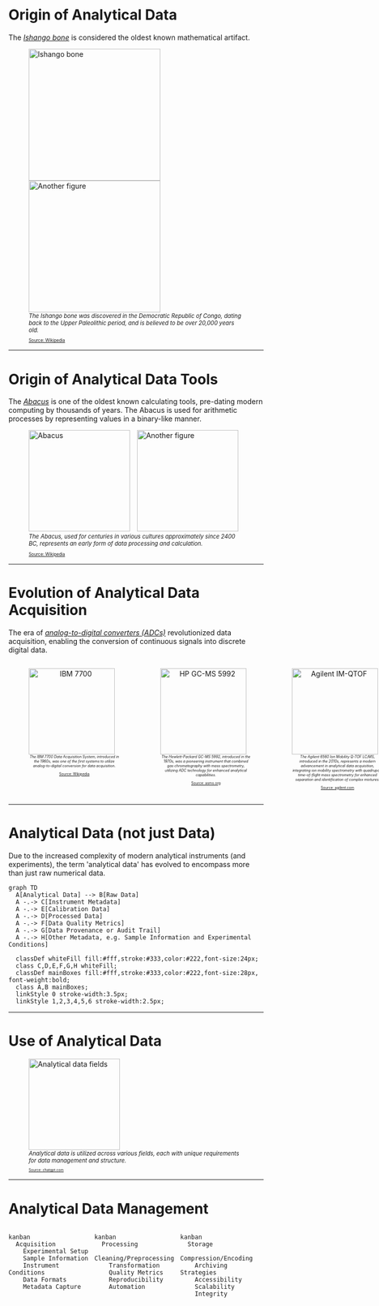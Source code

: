 # Origin of Analytical Data

The [*Ishango bone*](https://en.wikipedia.org/wiki/Ishango_bone) is considered the oldest known mathematical artifact.

<figure>
  <img src="resources\figures\01_analyticalDataChallenges\Ishango_bone.jpg" data-preview-image alt="Ishango bone" height="260" style="display:inline-block; vertical-align:center; margin-right:10px;"/>
  <img src="resources\figures\01_analyticalDataChallenges\Ishango_bone_2.jpeg" data-preview-image alt="Another figure" height="260" style="display:inline-block; vertical-align:center;"/>
  <figcaption style="font-size: 0.8em;"><em>The Ishango bone was discovered in the Democratic Republic of Congo, dating back to the Upper Paleolithic period, and is believed to be over 20,000 years old.</em></figcaption>
  <p style="font-size: 0.6em;"><a href="https://en.wikipedia.org/wiki/Ishango_bone">Source: Wikipedia</a></p>
</figure>

---

# Origin of Analytical Data Tools

The [*Abacus*](https://en.wikipedia.org/wiki/Abacus) is one of the oldest known calculating tools, pre-dating modern computing by thousands of years. The Abacus is used for arithmetic processes by representing values in a binary-like manner.

<figure>
  <img src="resources/figures/01_analyticalDataChallenges/Abacus.png" data-preview-image alt="Abacus" height="200" style="display:inline-block; vertical-align:center; margin-right:10px;"/>
  <img src="resources/figures/01_analyticalDataChallenges/Abacus_2.jpg" data-preview-image alt="Another figure" height="200" style="display:inline-block; vertical-align:center;"/>
  <figcaption style="font-size: 0.8em;"><em>The Abacus, used for centuries in various cultures approximately since 2400 BC, represents an early form of data processing and calculation.</em></figcaption>
  <p style="font-size: 0.6em;"><a href="https://en.wikipedia.org/wiki/Abacus">Source: Wikipedia</a></p>
</figure>

---

# Evolution of Analytical Data Acquisition

The era of [*analog-to-digital converters (ADCs)*](https://dewesoft.com/blog/history-of-analog-to-digital-converters) revolutionized data acquisition, enabling the conversion of continuous signals into discrete digital data.

<div style="display: flex; align-items: flex-start;">
  <div style="text-align: center;">
    <figure>
      <img src="resources/figures/01_analyticalDataChallenges/IBM_7700_System_Photo.png" data-preview-image alt="IBM 7700" height="170" style="display:inline-block; vertical-align:center; margin-right:10px;"/>
      <figcaption style="font-size: 0.5em;"><em>The IBM 7700 Data Acquisition System, introduced in the 1960s, was one of the first systems to utilize analog-to-digital conversion for data acquisition.</em></figcaption>
      <p style="font-size: 0.5em;"><a href="https://en.wikipedia.org/wiki/IBM_7700_Data_Acquisition_System">Source: Wikipedia</a></p>
    </figure>
  </div>

  <div style="width: 20px;"></div>

  <div style="text-align: center;">
    <figure>
      <img src="resources/figures/01_analyticalDataChallenges/Hewlett-Packard GC-MS 5992.png" data-preview-image alt="HP GC-MS 5992" height="170" style="display:inline-block; vertical-align:center; margin-right:10px;"/>
      <figcaption style="font-size: 0.5em;"><em>The Hewlett-Packard GC-MS 5992, introduced in the 1970s, was a pioneering instrument that combined gas chromatography with mass spectrometry, utilizing ADC technology for enhanced analytical capabilities.
      </em></figcaption>
      <p style="font-size: 0.5em;"><a href="https://www.asms.org/docs/history-posters/hp5992.pdf?sfvrsn=2">Source: asms.org</a></p>
    </figure>
  </div>

  <div style="width: 20px;"></div>

  <div style="text-align: center;">
    <figure>
      <img src="resources/figures/01_analyticalDataChallenges/Agilent IM-QTOF.webp" data-preview-image alt="Agilent IM-QTOF" height="170" style="display:inline-block; vertical-align:center; margin-right:10px;"/>
      <figcaption style="font-size: 0.5em;"><em>The Agilent 6560 Ion Mobility Q-TOF LC/MS, introduced in the 2010s, represents a modern advancement in analytical data acquisition, integrating ion mobility spectrometry with quadrupole time-of-flight mass spectrometry for enhanced separation and identification of complex mixtures.
      </em></figcaption>
      <p style="font-size: 0.5em;"><a href="https://www.agilent.com/en/product/liquid-chromatography-mass-spectrometry-lc-ms/lc-ms-instruments/quadrupole-time-of-flight-lc-ms/6560-ion-mobility-lc-q-tof">Source: agilent.com</a></p>
    </figure>
  </div>
</div>

---

# Analytical Data (not just Data)

Due to the increased complexity of modern analytical instruments (and experiments), the term 'analytical data' has evolved to encompass more than just raw numerical data.

```mermaid
graph TD
  A[Analytical Data] --> B[Raw Data]
  A -.-> C[Instrument Metadata]
  A -.-> E[Calibration Data]
  A -.-> D[Processed Data]
  A -.-> F[Data Quality Metrics]
  A -.-> G[Data Provenance or Audit Trail]
  A -.-> H[Other Metadata, e.g. Sample Information and Experimental Conditions]

  classDef whiteFill fill:#fff,stroke:#333,color:#222,font-size:24px;
  class C,D,E,F,G,H whiteFill;
  classDef mainBoxes fill:#fff,stroke:#333,color:#222,font-size:28px, font-weight:bold;
  class A,B mainBoxes;
  linkStyle 0 stroke-width:3.5px;
  linkStyle 1,2,3,4,5,6 stroke-width:2.5px;
```

---

# Use of Analytical Data

<figure>
  <img src="resources/figures/01_analyticalDataChallenges/analytical_data_fields.png" data-preview-image alt="Analytical data fields" height="180" style="display:inline-block; vertical-align:center; margin-right:10px;"/>
  <figcaption style="font-size: 0.8em;"><em>Analytical data is utilized across various fields, each with unique requirements for data management and structure.</em></figcaption>
  </em></figcaption>
  <p style="font-size: 0.5em;"><a href="https://chatgpt.com/">Source: chatgpt.com</a></p>
</figure>

---

# Analytical Data Management

<div style="display: flex; gap: 5px; align-items: flex-start; flex-wrap: wrap;height: 100%;">
  <div style="flex: 1; min-width: 150px;">

  ```mermaid
  kanban
    Acquisition
      Experimental Setup
      Sample Information
      Instrument Conditions
      Data Formats
      Metadata Capture
  ```
  
  </div>
  <div style="flex: 1; min-width: 150px;">
  
  ```mermaid
  kanban
    Processing
      Cleaning/Preprocessing
      Transformation
      Quality Metrics
      Reproducibility
      Automation
  ```
  
  </div>
  <div style="flex: 1; min-width: 150px;">
  
  ```mermaid
  kanban
    Storage
      Compression/Encoding
      Archiving Strategies
      Accessibility
      Scalability
      Integrity
  ```
  
  </div>
  <div style="flex: 1; min-width: 150px;">
  
  ```mermaid
  kanban
    Provenance
      Audit Trail
      Standard Protocols
      Versioning
      Workflow Management
      Retrospective Analysis
  ```
  
  </div>
  <div style="flex: 1; min-width: 150px;">
  
  ```mermaid
  kanban
    Reporting
      Visualization
      Interpretation
      Collaboration
      Export Formats
      Certification
  ```
  
  </div>
</div>

---

# Do you what to know more?

<div style="display: flex; gap: 5px; align-items: center; justify-content: center; flex-wrap: wrap; height: 100%;">
  <div style="flex: 1; min-width: 300px; display: flex; justify-content: center; align-items: center;">
    <figure style="margin: 0;">
      <img src="resources/figures/01_analyticalDataChallenges/wiley_book.jpg" data-preview-image alt="Wiley Book" height="400" style="display:inline-block;"/>
    </figure>
  </div>
  <div style="flex: 1; min-width: 300px; display: flex; justify-content: center; align-items: center; text-align: justify;">
    <span>
      Provides an essential source of information and guidance on practical implementation on topics related to digitization and automation for all points in the laboratory value chain.<br>
      <br>
      <br>
      <figcaption style="font-size: 0.5em;"><em>Teutenberg et al.<br>ISBN: 978-3-527-35265-4<br>September 2025</em></figcaption>
    </span>
  </div>
</div>

---

# Structure Variability

<div style="display: flex; justify-content: center; align-items: center; flex-wrap: wrap; height: 100%;">
  <div style="display: flex; flex-direction: row; align-items: flex-end; min-width: 300px;">
    <figure style="margin: 0;">
      <img src="resources/figures/01_analyticalDataChallenges/wiley_book_cover.png" data-preview-image alt="Wiley Book Cover" height="390" style="display:inline-block;"/>
    </figure>
    <figcaption style="font-size: 0.5em; margin: 0 0 8px 16px; align-self: flex-end;">
      <a href="https://www.iuta.de/forschung/analytik-messtechnik/futurelab-nrw/" target="_blank" style="text-decoration:none; color:#00d0ff;">
        FutureLab.NRW
      </a>
    </figcaption>
  </div>
</div>

---

# Structure Variability

<div style="display: flex; justify-content: center; align-items: center;">
  <div id="BVCZ_pHPlot" style="width:920px;height:400px;"></div>
</div>
<script>
  const samples = Array.from({length: 18}, (_, i) => i + 1);
  const mean = 7;
  const stddev = 0.7;
  let pH = Array.from({length: 17}, () =>
    Math.min(14, Math.max(1, (mean + stddev * (Math.random() * 2 - 1)).toFixed(2)))
  );
  // Insert an outlier at a random position
  const outlier = (Math.random() > 0.5) ? 1.2 : 13.5;
  const outlierIndex = Math.floor(Math.random() * 18);
  pH.splice(outlierIndex, 0, outlier.toFixed(2));
  const trace = {
    x: samples,
    y: pH,
    type: 'scatter',
    mode: 'lines+markers',
    name: 'pH',
    marker: { color: '#00d0ff' },
    line: { color: '#00d0ff' }
  };
  const layout = {
    title: {
      text: 'pH Value of 18 Samples',
      font: { color: '#fff' }
    },
    xaxis: {
      title: {
        text: 'Sample',
        color: '#fff'
      },
      color: '#fff',
      linecolor: '#fff',
      tickcolor: '#fff'
    },
    yaxis: {
      title: {
        text: 'pH',
        color: '#fff'
      },
      color: '#fff',
      range: [0, 14],
      linecolor: '#fff',
      tickcolor: '#fff'
    },
    legend: {
      font: {
        color: '#fff'
      }
    },
    plot_bgcolor: '#000000',
    paper_bgcolor: '#000000',
    font: { color: '#fff' }
  };
  Reveal.on('slidechanged', function(event) {
    if (event.currentSlide.querySelector('#BVCZ_pHPlot')) {
      Plotly.newPlot('BVCZ_pHPlot', [trace], layout);
    }
  });
</script>
---

# Structure Variability

<div style="display: flex; justify-content: center; align-items: center;">
  <div id="BVCZ_chromDADPlot" style="width:920px;height:400px;"></div>
</div>
<script>
  Reveal.on('slidechanged', function(event) {
    if (event.currentSlide.querySelector('#BVCZ_chromDADPlot')) {
      d3.csv('resources/data/01_analyticalDataChallenges/DAD_BVCZ_Chromatograms.csv').then(function(data) {
        const groups = {};
        data.forEach(row => {
          const analysis = row.analysis;
          if (!groups[analysis]) {
            groups[analysis] = { x: [], y: [] };
          }
          groups[analysis].x.push(Number(row.rt));
          groups[analysis].y.push(Number(row.intensity));
        });
        const traces = Object.keys(groups).map(analysis => ({
          x: groups[analysis].x,
          y: groups[analysis].y,
          mode: 'lines',
          name: analysis,
          type: 'scatter'
        }));
        const layout = {
          title: {
            text: 'Monoclonal Antibody Bevacizumab LC-DAD (214,4 nm) Chromatograms of 18 Analyses',
            font: { color: '#fff' }
          },
          xaxis: {
            title: {
              text: 'Retention Time / seconds',
              color: '#fff'
            },
            color: '#fff',
            linecolor: '#fff',
            tickcolor: '#fff'
          },
          yaxis: {
            title: {
              text: 'Absorbance / u.a.',
              color: '#fff'
            },
            color: '#fff',
            linecolor: '#fff',
            tickcolor: '#fff'
          },
          legend: {
            font: {
              color: '#fff'
            }
          },
          plot_bgcolor: '#000000',
          paper_bgcolor: '#000000',
          font: { color: '#fff' }
        };
        Plotly.newPlot('BVCZ_chromDADPlot', traces, layout, {responsive: true, scrollZoom: true});
      });
    }
  });
</script>

---

# Structure Variability

<div style="display: flex; justify-content: center; align-items: center;">
  <div id="BVCZ_ms3dPlot" style="width:920px;height:400px;"></div>
</div>
<script>
  Reveal.on('slidechanged', function(event) {
    if (event.currentSlide.querySelector('#BVCZ_ms3dPlot')) {
      d3.csv('resources/data/01_analyticalDataChallenges/MS_BVCZ_Spectra.csv').then(function(data) {
        const groups = {};
        data.forEach(row => {
          const group = `${row.rt}`;
          if (!groups[group]) {
            groups[group] = { x: [], y: [], z: []};
          }
          groups[group].x.push(Number(row.rt));
          groups[group].y.push(Number(row.mz));
          groups[group].z.push(Number(row.intensity));
        });
        const traces = Object.keys(groups).map(group => ({
          x: groups[group].x,
          y: groups[group].y,
          z: groups[group].z,
          mode: 'lines',
          type: 'scatter3d',
          name: group,
          showlegend: false,
        }));
        const layout = {
          title: {
            text: 'Monoclonal Antibody Bevacizumab LC-HRMS Spectra',
            font: { color: '#fff' }
          },
          scene: {
            xaxis: {
              title: {
                text: 'Retention Time / seconds',
                color: '#fff'
              },
              color: '#fff',
              linecolor: '#fff',
              tickcolor: '#fff'
            },
            yaxis: {
              title: {
                text: '*m/z*',
                color: '#fff'
              },
              color: '#fff',
              linecolor: '#fff',
              tickcolor: '#fff'
            },
            zaxis: {
              title: {
                text: 'Intensity / Counts',
                color: '#fff'
              },
              color: '#fff',
              linecolor: '#fff',
              tickcolor: '#fff'
            }
          },
          legend: {
            font: {
              color: '#fff'
            }
          },
          plot_bgcolor: '#000000',
          paper_bgcolor: '#000000',
          font: { color: '#fff' },
          autosize: false,
          width: 900,
          height: 400,
          margin: {
            l: 0,
            r: 0,
            b: 0,
            t: 40,
            pad: 0
          },
        };
        Plotly.newPlot('BVCZ_ms3dPlot', traces, layout, {responsive: true, scrollZoom: true});
      });
    }
  });
</script>

---

# Structure Variability

<div style="display: flex; justify-content: center; align-items: center;">
  <div id="BVCZ_ProcessedPlot" style="width:750px;height:400px;"></div>
  <div style="text-align:center; vertical-align:middle;">
  <a href="https://odea-project.github.io/StreamFind/articles/index.html" target="_blank" style="color:#00d0ff;">
    More details in<br>articles section of<br>odea-project.github.io/StreamFind
  </a>
  </div>
</div>
<script>
  Reveal.on('slidechanged', function(event) {
    if (event.currentSlide.querySelector('#BVCZ_ProcessedPlot')) {
      d3.csv('resources/data/01_analyticalDataChallenges/MS_BVCZ_Spectra_Processed.csv').then(function(data) {
        const groups = {};
        data.forEach(row => {
          const analysis = row.analysis;
          if (!groups[analysis]) {
            groups[analysis] = { x: [], y: [] };
          }
          groups[analysis].x.push(Number(row.mass));
          groups[analysis].y.push(Number(row.intensity));
        });
        const traces = Object.keys(groups).map(analysis => ({
          x: groups[analysis].x,
          y: groups[analysis].y,
          mode: 'lines',
          name: analysis,
          type: 'scatter'
        }));
        const layout = {
          title: {
            text: 'Processed Monoclonal Antibody Bevacizumab LC-HRMS Spectra',
            font: { color: '#fff' }
          },
          xaxis: {
            title: {
              text: 'Mass / Da',
              color: '#fff'
            },
            color: '#fff',
            linecolor: '#fff',
            tickcolor: '#fff'
          },
          yaxis: {
            title: {
              text: 'Intensity / Counts',
              color: '#fff'
            },
            color: '#fff',
            linecolor: '#fff',
            tickcolor: '#fff'
          },
          legend: {
            font: {
              color: '#fff'
            }
          },
          plot_bgcolor: '#000000',
          paper_bgcolor: '#000000',
          font: { color: '#fff' }
        };
        Plotly.newPlot('BVCZ_ProcessedPlot', traces, layout, {responsive: true, scrollZoom: true});
      });
    }
  });
</script>

---

# Hands-on Exercise

<div style="display: flex; justify-content: center; align-items: center; flex-wrap: wrap; height: 100%;">
  <div style="display: flex; flex-direction: row; align-items: flex-end; min-width: 300px;">
    <figure style="margin: 0;">
      <img src="resources/figures/01_analyticalDataChallenges/sec_cers_setup.png" data-preview-image alt="SEC-CERS-SETUP" height="390" style="display:inline-block;"/>
    </figure>
    <figcaption style="font-size: 0.5em; margin: 0 0 8px 16px; align-self: flex-end;">
      <a href="https://www.iuta.de/forschung/analytik-messtechnik/futurelab-nrw/" target="_blank" style="text-decoration:none; color:#00d0ff;">
        Thissen et al. (2025) Accepted<br>
        Analytical and Bioanalytical Chemistry
      </a>
    </figcaption>
  </div>
</div>

---

# Hands-on Exercise Data

<div style="display: flex; justify-content: center; align-items: center;">
  <div id="SEC_CERS_Plot" style="width:900px;height:400px;"></div>
</div>
<script>
  Reveal.on('slidechanged', function(event) {
    if (event.currentSlide.querySelector('#SEC_CERS_Plot')) {
      console.log("Loading SEC-CERS dataset...");
      d3.csv('resources/data/01_analyticalDataChallenges/SEC_CERS_Dataset.csv').then(function(data) {
        const analyses = [...new Set(data.map(row => row.analysis))];
        const rtTraces = [];
        const shiftTraces = [];
        analyses.forEach(analysis => {
          const filtered = data.filter(row => row.replicate === "Avastin" && row.analysis === analysis);
          // 1. RT vs cumulative intensity
          const rtMap = new Map();
          filtered.forEach(row => {
            const rt = Number(row.rt);
            const intensity = Number(row.intensity);
            rtMap.set(rt, (rtMap.get(rt) || 0) + intensity);
          });
          const rtX = Array.from(rtMap.keys()).sort((a, b) => a - b);
          const rtY = rtX.map(rt => rtMap.get(rt));
          rtTraces.push({
            x: rtX,
            y: rtY,
            mode: 'lines',
            name: analysis,
            type: 'scatter',
            xaxis: 'x1',
            yaxis: 'y1'
          });
          // 2. Shift vs average intensity
          const shiftMap = new Map();
          const shiftCount = new Map();
          filtered.forEach(row => {
            const shift = Number(row.shift);
            const intensity = Number(row.intensity);
            shiftMap.set(shift, (shiftMap.get(shift) || 0) + intensity);
            shiftCount.set(shift, (shiftCount.get(shift) || 0) + 1);
          });
          const shiftX = Array.from(shiftMap.keys()).sort((a, b) => a - b);
          const shiftY = shiftX.map(shift => shiftMap.get(shift) / shiftCount.get(shift));
          shiftTraces.push({
            x: shiftX,
            y: shiftY,
            mode: 'lines',
            name: analysis,
            type: 'scatter',
            xaxis: 'x2',
            yaxis: 'y2',
            showlegend: false
          });
        });
        const layout = {
          grid: {rows: 1, columns: 2, pattern: 'independent'},
          plot_bgcolor: '#000000',
          paper_bgcolor: '#000000',
          font: {color: '#fff'},
          xaxis: {
            title: {text: '"Elution volume / ml', color: '#fff'},
            color: '#fff',
            linecolor: '#fff',
            tickcolor: '#fff'
          },
          yaxis: {
            title: {text: 'Cumulative Raman intensity / A.U.', color: '#fff'},
            color: '#fff',
            linecolor: '#fff',
            tickcolor: '#fff'
          },
          xaxis2: {
            title: {text: 'Raman shift / cm<sup>-1</sup>', color: '#fff'},
            color: '#fff',
            linecolor: '#fff',
            tickcolor: '#fff'
          },
          yaxis2: {
            title: {text: 'Averaged Intensity / U.A.', color: '#fff'},
            color: '#fff',
            linecolor: '#fff',
            tickcolor: '#fff'
          },
          legend: {
            font: {color: '#fff'}
          },
          title: {
            text: 'SEC-CERS Dataset: Avastin',
            font: {color: '#fff'}
          }
        };
        Plotly.newPlot('SEC_CERS_Plot', [...rtTraces, ...shiftTraces], layout, {responsive: true, scrollZoom: true});
      });
    }
  });
</script>

---

# Consequences of Complexity

The greater the complexity of the analytical data, the more sophisticated the tools and expertise required for its management, processing and interpretation.

<div>
  <div class="leftBox">
    <p class="mainBullet"><strong>pH Measurement</strong></p>
    <ul style="font-size: 70%;">
      <li><strong>Data</strong>
        <ul>
          <li>Single value (pH)</li>
          <li>Temperature</li>
        </ul>
      </li>
      <li>Sample ID</li>
      <li>Sensor ID</li>
      <li>Calibration info</li>
      <li>Other Provenance Metadata</li>
    </ul>
  </div>
  <div class="spacer"></div>
  <div class="rightBox">
    <p class="mainBullet"><strong>LC-HRMS Measurement</strong></p>
    <ul style="font-size: 70%;">
      <li>Data
        <ul>
          <li>Retention time</li>
          <li>Spectra (m/z, intensity)</li>
          <li>MS Level</li>
          <li>Isolation window</li>
          <li>Chromatograms (i.e., TIC, BPC)</li>
        </ul>
      </li>
      <li>Sample ID</li>
      <li>Instrument IDs (i.e., LC, Column, MS, etc.)</li>
      <li>Separation/Acquisition Metadata
        <ul>
          <li>Ionization mode</li>
          <li>Mobile phase composition</li>
        </ul>
      </li>
      <li>Calibration info</li>
      <li>Other Provenance Metadata</li>
    </ul>
  </div>
</div>

---

# The Efforts for Accessibility

```mermaid	
timeline
    title Development of Open Data Standards for Mass Spectrometry
      vendor formats : d (Agilent), RAW (Thermo), wiff (Sciex)
      < 2000 : ms1, ms2, MFG, pkl
      2000 - 2010 : mzData : mzXML : mzML
      2010 - 2020 : imzML : mz5 : mzDB
      2023 - now : mzMLb : AnIML : ADF : ASM
```

[> 2000](https://pmc.ncbi.nlm.nih.gov/articles/PMC3518119/), 
[mzData](http://tools.proteomecenter.org/formats/mzData/mzdata_xmlspy_docs.html), 
[mzXML](http://tools.proteomecenter.org/wiki/index.php?title=Formats:mzXML), 
[mzML](https://peptideatlas.org/tmp/mzML1.1.0.html), 
[mz5](https://pubmed.ncbi.nlm.nih.gov/21960719/), 
[mzDB](https://pmc.ncbi.nlm.nih.gov/articles/PMC4349994/), 
[mzMLb](https://pubs.acs.org/doi/10.1021/acs.jproteome.0c00192), 
[AnIML](https://www.animl.org/)
[ADF](https://docs.allotrope.org/Allotrope%20Data%20Format.html), 
[ASM](https://www.allotrope.org/asm).

---

# Compression and Encoding Streategies

<div style="display: flex; justify-content: center; align-items: center;">
  <div id="formatSizeBarPlot" style="width:800px;height:400px;"></div>
  <div style="text-align:center; font-size:0.8em; margin-top: 8px;width:200px;">
    <em>
      Size comparison of different open data standards using, as an example, a GC-MS data file. The original file was converted from the ChemStation of Agilent to the different open formats with OpenChrom® from Lablicate GmbH.
    </em>
  </div>
</div>
<script>
  const file_formats = [
    "D", "ADF", "mz5", "mzXML", "ASM", "AnIML", "mzML"
  ];
  const file_formats_sizes = [2.08, 3.4, 3.6, 4.8, 9.1, 11.4, 15];
  const file_formats_trace = {
    x: file_formats,
    y: file_formats_sizes,
    type: 'bar',
    marker: { color: '#00d0ff' }
  };
  const file_formats_layout = {
    title: {
      text: 'File Size by Format',
      font: { color: '#fff' }
    },
    xaxis: {
      title: { text: 'Format', color: '#fff' },
      color: '#fff',
      linecolor: '#fff',
      tickcolor: '#fff'
    },
    yaxis: {
      title: { text: 'Size (MB)', color: '#fff' },
      color: '#fff',
      linecolor: '#fff',
      tickcolor: '#fff'
    },
    plot_bgcolor: '#000000',
    paper_bgcolor: '#000000',
    font: { color: '#fff' }
  };
  Reveal.on('slidechanged', function(event) {
    if (event.currentSlide.querySelector('#formatSizeBarPlot')) {
      Plotly.newPlot('formatSizeBarPlot', [file_formats_trace], file_formats_layout);
    }
  });
</script>

---

# FAIR Data Principles

The FAIR (Findable, Accessible, Interoperable, Reusable) principles are essential for effective analytical data management and promote the use of standardized formats, metadata, and documentation to enhance data sharing and collaboration across disciplines.

<figure>
  <img src="resources/figures/01_analyticalDataChallenges/FAIR_data_principles.png" data-preview-image alt="Abacus" height="200" style="display:inline-block; vertical-align:center; margin-right:10px;"/>
  <p style="font-size: 0.6em;"><a href="https://knowledgebase.nfdi4chem.de/knowledge_base/docs/fair/">Source: NFDI4Chem</a></p>
</figure>

---

# Analytical Data Challenges

Analytical data presents unique challenges due to its complexity, volume, and the need for specialized tools and expertise. These challenges include:

- **Data Management**: The need for efficient data management systems to handle large volumes of data generated by modern analytical instruments.
- **Data Complexity and Volume**: The increasing complexity and size of analytical data require advanced data processing techniques and tools to extract meaningful insights.
- **Data Standardization and Interoperability**:  The lack of standardized data formats and interoperability between different analytical instruments and software can hinder data sharing and collaboration.
- **Data Provenance**: Ensuring data provenance and maintaining an audit trail is crucial for reproducibility and trust in analytical results, supporting FAIR principles.
- **Data Visualization**: Effective visualization techniques are necessary to interpret complex analytical data, enabling researchers to derive insights and communicate findings effectively.
- **Data Quality**: Ensuring data quality through rigorous validation and quality control processes is essential for reliable results. 
